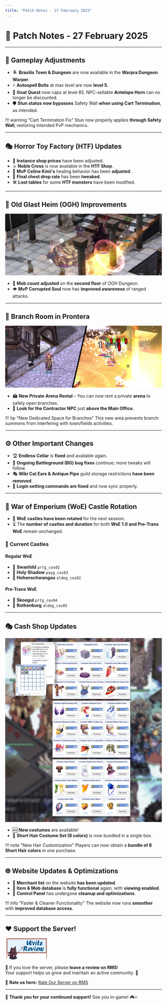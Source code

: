 ```yaml
---
title: "Patch Notes - 27 February 2025"
---
```


# 📝 **Patch Notes - 27 February 2025**

---

## 🚀 **Gameplay Adjustments**  

- 🏝️ **Brasilis Town & Dungeon** are now available in the **Warpra Dungeon Warper**.
- ⚡ **Autospell Bolts** at max level are now **level 5.**
- 🐐 **Goat Quest** now caps at level 85. NPC-sellable **Antelope Horn** can no longer be discounted.
- 🛡️ **Stun status now bypasses** Safety Wall **when using Cart Termination**, as intended.

!!! warning "Cart Termination Fix"
    Stun now properly applies **through Safety Wall**, restoring intended PvP mechanics.

---

## 🎭 **Horror Toy Factory (HTF) Updates**    

- 🏪 **Instance shop prices** have been adjusted.  
- ⚔️ **Noble Cross** is now available in the **HTF Shop**.  
- 🧟 **MvP Celine Kimi's** healing behavior has been **adjusted**.  
- 🎁 **Final chest drop rate** has been **tweaked**.  
- 🛠️ **Loot tables** for some **HTF monsters** have been modified.  

---

## 🏰 **Old Glast Heim (OGH) Improvements**  

![OGH Dungeon](img/uaro-ogh-update@2x.webp)  

- 🦴 **Mob count adjusted** on the **second floor** of OGH Dungeon.  
- 👁️ **MvP Corrupted Soul** now has **improved awareness** of ranged attacks.  

---

## 🌿 **Branch Room in Prontera**  

![Gameplay Adjustments](img/uaro-branch-room@2x.webp) 

- 🏟️ **New Private Arena Rental** – You can now rent a private **arena** to safely open branches.  
- 🎯 **Look for the Contractor NPC** just **above the Main Office**.  

!!! tip "New Dedicated Space for Branches"
    This new area prevents branch summons from interfering with town/fields activities.

---

## ⚙️ **Other Important Changes**  

- 🏆 **Endless Cellar** is **fixed** and available again.  
- 🔧 **Ongoing Battleground (BG) bug fixes** continue; more tweaks will follow.   
- 🎭 **Wiki Cat Ears & Antique Pipe** guild storage restrictions **have been removed**.  
- 🔄 **Login setting commands are fixed** and now sync properly.  

---

## 🏰 **War of Emperium (WoE) Castle Rotation**  

- 🔄 **WoE castles have been rotated** for the next session.  
- ⏳ The **number of castles and duration** for both **WoE 1.0 and Pre-Trans WoE** remain unchanged.  

### 🏯 **Current Castles**  

#### **Regular WoE**  
- 🏰 **Swanhild** `prtg_cas02`  
- 🏰 **Holy Shadow** `payg_cas03`  
- 🏰 **Hohenschwangau** `aldeg_cas02`  

#### **Pre-Trans WoE**  
- 🏰 **Skoegul** `prtg_cas04`  
- 🏰 **Rothenburg** `aldeg_cas05`  

---

## 🎭 **Cash Shop Updates**  

![Feb Cash](img/02272025-cashshop@2x.webp) 

- 🆕 **New costumes** are available!  
- 🎨 **Short Hair Costume Set (8 colors)** is now bundled in a single box. 

!!! note "New Hair Customization"
    Players can now obtain a **bundle of 8 Short Hair colors** in one purchase.

---

## 🌐 **Website Updates & Optimizations**  

- 🛒 **Merchant list** on the website **has been updated**.  
- 📖 **Item & Mob database** is **fully functional** again, with **viewing enabled**.  
- 🚀 **Control Panel** has undergone **cleanup and optimizations**.  

!!! info "Faster & Cleaner Functionality"
    The website now runs **smoother** with **improved database access**.

---

## ❤️ **Support the Server!**  

![Support](img/writereviewover2.gif) 

💬 If you love the server, please **leave a review on RMS**!  
Your support helps us grow and maintain an active community. 🚀  

📢 **Rate us here:** [Rate Our Server on RMS](https://ratemyserver.net/index.php?page=detailedlistserver&serid=22102&itv=6&url_sname=UARO%20World%20of%20your%20dream)  

---

🎉 **Thank you for your continued support!** See you in-game! 🎮🔥  
